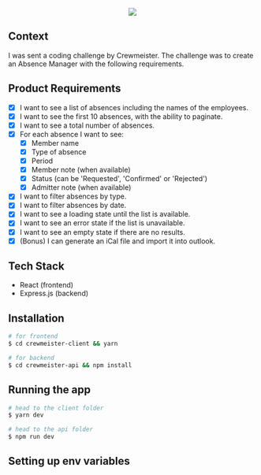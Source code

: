 <p align="center">
  <img src="https://crewmeister.com/images/logo_crewmeister_without_text.svg" />
</p>

## Context

I was sent a coding challenge by Crewmeister. The challenge was to create an Absence Manager with the following requirements.

## Product Requirements

- [x] I want to see a list of absences including the names of the employees.
- [x] I want to see the first 10 absences, with the ability to paginate.
- [x] I want to see a total number of absences.
- [x] For each absence I want to see:
  - [x] Member name
  - [x] Type of absence
  - [x] Period
  - [x] Member note (when available)
  - [x] Status (can be 'Requested', 'Confirmed' or 'Rejected')
  - [x] Admitter note (when available)
- [x] I want to filter absences by type.
- [x] I want to filter absences by date.
- [x] I want to see a loading state until the list is available.
- [x] I want to see an error state if the list is unavailable.
- [x] I want to see an empty state if there are no results.
- [x] (Bonus) I can generate an iCal file and import it into outlook.

## Tech Stack

- React (frontend)
- Express.js (backend)
  
## Installation

```bash
# for frontend
$ cd crewmeister-client && yarn 

# for backend
$ cd crewmeister-api && npm install
```

## Running the app

```bash
# head to the client folder 
$ yarn dev

# head to the api folder
$ npm run dev
```

## Setting up env variables

``` VITE_BACKEND_API="http://localhost:3500/api"
```

